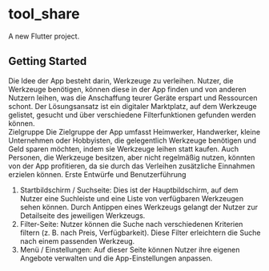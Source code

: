 # tool_share

A new Flutter project.

## Getting Started

Die Idee der App besteht darin, Werkzeuge zu verleihen. Nutzer, die Werkzeuge 
benötigen, können diese in der App finden und von anderen Nutzern leihen, was die 
Anschaffung teurer Geräte erspart und Ressourcen schont. Der Lösungsansatz ist ein 
digitaler Marktplatz, auf dem Werkzeuge gelistet, gesucht und über verschiedene 
Filterfunktionen gefunden werden können.  
Zielgruppe 
Die Zielgruppe der App umfasst Heimwerker, Handwerker, kleine Unternehmen oder 
Hobbyisten, die gelegentlich Werkzeuge benötigen und Geld sparen möchten, indem sie 
Werkzeuge leihen statt kaufen. Auch Personen, die Werkzeuge besitzen, aber nicht 
regelmäßig nutzen, könnten von der App profitieren, da sie durch das Verleihen 
zusätzliche Einnahmen erzielen können. 
Erste Entwürfe und Benutzerführung  
1. Startbildschirm / Suchseite: Dies ist der Hauptbildschirm, auf dem Nutzer eine 
Suchleiste und eine Liste von verfügbaren Werkzeugen sehen können. Durch 
Antippen eines Werkzeugs gelangt der Nutzer zur Detailseite des jeweiligen 
Werkzeugs. 
2.  Filter-Seite: Nutzer können die Suche nach verschiedenen Kriterien filtern (z. B. 
nach Preis, Verfügbarkeit). Diese Filter erleichtern die Suche nach einem 
passenden Werkzeug. 
3. Menü / Einstellungen: Auf dieser Seite können Nutzer ihre eigenen Angebote 
verwalten und die App-Einstellungen anpassen. 
